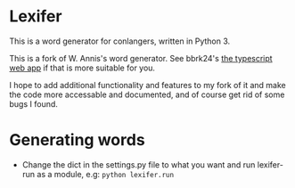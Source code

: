 # Lexifer

This is a word generator for conlangers, written in Python 3.

This is a fork of W. Annis's word generator. See bbrk24's [the typescript web app](https://lingweenie.org/conlang/lexifer-app.html) if that is more suitable for you.

I hope to add additional functionality and features to my fork of it and make the code more accessable and documented, and of course get rid of some bugs I found.

# Generating words

- Change the dict in the settings.py file to what you want and run lexifer-run as a module, e.g: `python lexifer.run`

